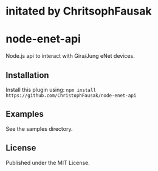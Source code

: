 # initated by ChritsophFausak

# node-enet-api

Node.js api to interact with Gira/Jung eNet devices.

## Installation

Install this plugin using: `npm install https://github.com/ChristophFausak/node-enet-api`


## Examples

See the samples directory.


## License

Published under the MIT License.

